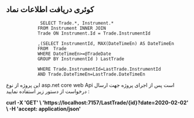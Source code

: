 <h2>کوئری دریافت اطلاعات نماد</h2>


                 SELECT Trade.*, Instrument.*
                FROM Instrument INNER JOIN
                Trade ON Instrument.Id = Trade.InstrumentId
                
                ,(SELECT InstrumentId, MAX(DateTimeEn) AS DateTimeEn
                FROM  Trade
                WHERE DateTimeEn>=@TradeDate
                GROUP BY InstrumentId ) LastTrade

                WHERE Trade.InstrumentId=LastTrade.InstrumentId 
                AND Trade.DateTimeEn=LastTrade.DateTimeEn


<p>
این پروژه از نوع asp.net core  web Api است پس از اجرای پروژه جهت ارسال درخواست از دستور زیر استفاده نمایید :


</p>
 <b>
  curl -X 'GET' \
  'https://localhost:7157/LastTrade/{id}?date=2020-02-02' \
  -H 'accept: application/json'
  </b>
